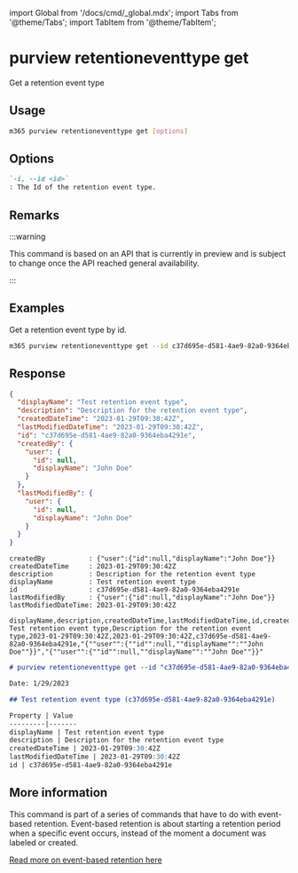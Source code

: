 <!-- DISCLAIMER: All secrets, passwords, and sensitive values in this document are examples only and not real credentials. -->
import Global from '/docs/cmd/_global.mdx';
import Tabs from '@theme/Tabs';
import TabItem from '@theme/TabItem';

# purview retentioneventtype get

Get a retention event type

## Usage

```sh
m365 purview retentioneventtype get [options]
```

## Options

```md definition-list
`-i, --id <id>`
: The Id of the retention event type.
```

<Global />

## Remarks

:::warning

This command is based on an API that is currently in preview and is subject to change once the API reached general availability.

:::

## Examples

Get a retention event type by id.

```sh
m365 purview retentioneventtype get --id c37d695e-d581-4ae9-82a0-9364eba4291e
```

## Response

<Tabs>
  <TabItem value="JSON">

  ```json
  {
    "displayName": "Test retention event type",
    "description": "Description for the retention event type",
    "createdDateTime": "2023-01-29T09:30:42Z",
    "lastModifiedDateTime": "2023-01-29T09:30:42Z",
    "id": "c37d695e-d581-4ae9-82a0-9364eba4291e",
    "createdBy": {
      "user": {
        "id": null,
        "displayName": "John Doe"
      }
    },
    "lastModifiedBy": {
      "user": {
        "id": null,
        "displayName": "John Doe"
      }
    }
  }
  ```

  </TabItem>
  <TabItem value="Text">

  ```text
  createdBy           : {"user":{"id":null,"displayName":"John Doe"}}
  createdDateTime     : 2023-01-29T09:30:42Z
  description         : Description for the retention event type
  displayName         : Test retention event type
  id                  : c37d695e-d581-4ae9-82a0-9364eba4291e
  lastModifiedBy      : {"user":{"id":null,"displayName":"John Doe"}}
  lastModifiedDateTime: 2023-01-29T09:30:42Z
  ```

  </TabItem>
  <TabItem value="CSV">

  ```csv
  displayName,description,createdDateTime,lastModifiedDateTime,id,createdBy,lastModifiedBy
  Test retention event type,Description for the retention event type,2023-01-29T09:30:42Z,2023-01-29T09:30:42Z,c37d695e-d581-4ae9-82a0-9364eba4291e,"{""user"":{""id"":null,""displayName"":""John Doe""}}","{""user"":{""id"":null,""displayName"":""John Doe""}}"
  ```

  </TabItem>
  <TabItem value="Markdown">

  ```md
  # purview retentioneventtype get --id "c37d695e-d581-4ae9-82a0-9364eba4291e"

  Date: 1/29/2023

  ## Test retention event type (c37d695e-d581-4ae9-82a0-9364eba4291e)

  Property | Value
  ---------|-------
  displayName | Test retention event type
  description | Description for the retention event type
  createdDateTime | 2023-01-29T09:30:42Z
  lastModifiedDateTime | 2023-01-29T09:30:42Z
  id | c37d695e-d581-4ae9-82a0-9364eba4291e
  ```

  </TabItem>
</Tabs>

## More information

This command is part of a series of commands that have to do with event-based retention. Event-based retention is about starting a retention period when a specific event occurs, instead of the moment a document was labeled or created.

[Read more on event-based retention here](https://learn.microsoft.com/microsoft-365/compliance/event-driven-retention?view=o365-worldwide)
